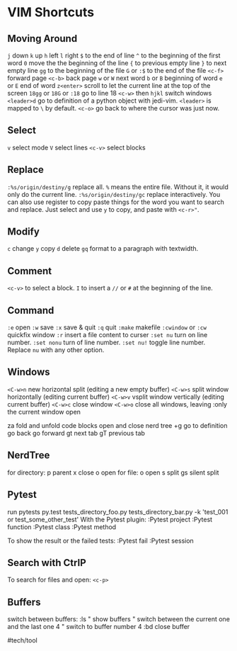 # VIM Shortcuts
## Moving Around
`j` down
`k` up
`h` left
`l` right
`$` to the end of line
`^` to the beginning of the first word
`0` move the the beginning of the line
`{` to previous empty line
`}` to next empty line
`gg` to the beginning of the file
`G` or `:$` to the end of the file
`<c-f>` forward page
`<c-b>` back page
`w` or `W` next word
`b` or `B` beginning of word
`e` or `E` end of word
`z<enter>` scroll to let the current line at the top of the screen
`18gg` or `18G` or `:18` go to line 18
`<c-w>` then `hjkl` switch windows
`<leader>d` go to definition of a python object with jedi-vim. `<leader>` is mapped to `\` by default.
`<c-o>` go back to where the cursor was just now.


## Select
`v` select mode
`V` select lines
`<c-v>` select blocks

## Replace
`:%s/origin/destiny/g` replace all. `%` means the entire file. Without it, it would only do the current line.
`:%s/origin/destiny/gc` replace interactively.
You can also use register to copy paste things for the word you want to search and replace. Just select and use `y` to copy, and paste with `<c-r>"`.

## Modify
`c` change
`y` copy
`d` delete
`gq` format to a paragraph with textwidth.

## Comment
`<c-v>` to select a block. `I` to insert a `//` or `#` at the beginning of the line.

## Command
`:e` open
`:w` save
`:x` save & quit
`:q` quit
`:make` makefile
`:cwindow` or `:cw` quickfix window
`:r` insert a file content to curser
`:set nu` turn on line number.
`:set nonu` turn of line number.
`:set nu!` toggle line number.
Replace `nu` with any other option.

## Windows
`<C-w>n` new horizontal split (editing a new empty buffer)
`<C-w>s` split window horizontally (editing current buffer)
`<C-w>v` vsplit window vertically (editing current buffer)
`<C-w>c` close window
`<C-w>o` close all windows, leaving :only the current window open

za fold and unfold code blocks
<c-n> open and close nerd tree
\+g go to definition
<c-o> go back
<c-i> go forward
gt next tab
gT previous tab

## NerdTree
for directory:
p parent
x  close
o  open
for file:
o  open
s split
gs silent split

## Pytest
run pytests
py.test tests_directory_foo.py tests_directory_bar.py -k 'test_001 or test_some_other_test'
With the Pytest plugin:
:Pytest project
:Pytest function
:Pytest class
:Pytest method

To show the result or the failed tests:
:Pytest fail
:Pytest session

## Search with CtrlP
To search for files and open:
`<c-p>`

## Buffers
switch between buffers:
:ls " show buffers
<c-6> " switch between the current one and the last one
4<c-6> " switch to buffer number 4
:bd close buffer


#tech/tool